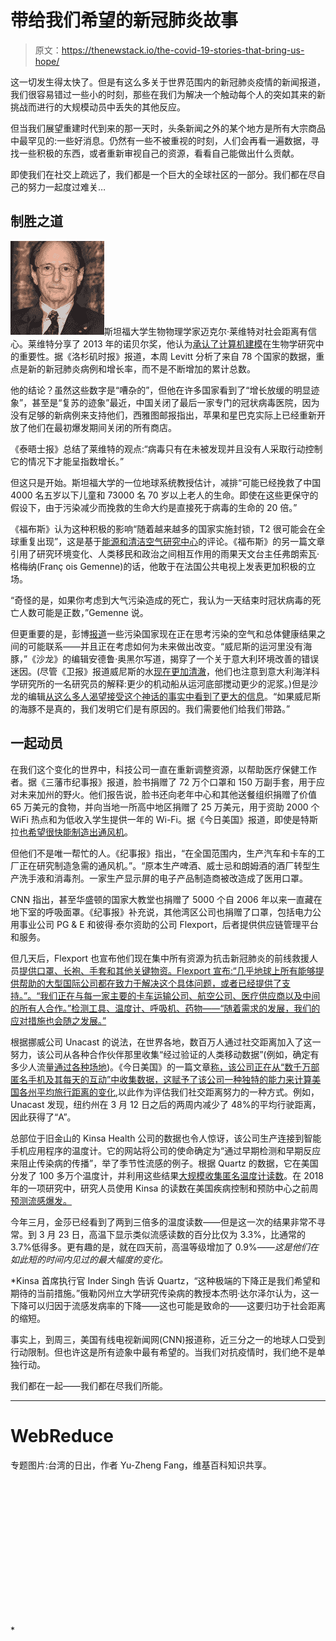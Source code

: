 # 带给我们希望的新冠肺炎故事

> 原文：<https://thenewstack.io/the-covid-19-stories-that-bring-us-hope/>

这一切发生得太快了。但是有这么多关于世界范围内的新冠肺炎疫情的新闻报道，我们很容易错过一些小的时刻，那些在我们为解决一个触动每个人的突如其来的新挑战而进行的大规模动员中丢失的其他反应。

但当我们展望重建时代到来的那一天时，头条新闻之外的某个地方是所有大宗商品中最罕见的:一些好消息。仍然有一些不被重视的时刻，人们会再看一遍数据，寻找一些积极的东西，或者重新审视自己的资源，看看自己能做出什么贡献。

即使我们在社交上疏远了，我们都是一个巨大的全球社区的一部分。我们都在尽自己的努力一起度过难关…

## 制胜之道

![Michael Levitt in 2013 (Creative Commons photo by Bengt Nyman via Wikipedia) ](img/88c853440b47bb5c10b7262e73676388.png)斯坦福大学生物物理学家迈克尔·莱维特对社会距离有信心。莱维特分享了 2013 年的诺贝尔奖，他认为[承认了计算机建模](https://www.mercurynews.com/2013/10/08/stanfords-nobel-chemistry-prize-honors-computer-science/)在生物学研究中的重要性。据《洛杉矶时报》报道，本周 Levitt 分析了来自 78 个国家的数据，重点是新的新冠肺炎病例和增长率，而不是不断增加的累计总数。

他的结论？虽然这些数字是“嘈杂的”，但他在许多国家看到了“增长放缓的明显迹象”，甚至是“复苏的迹象”最近，中国关闭了最后一家专门的冠状病毒医院，因为没有足够的新病例来支持他们，西雅图邮报指出，苹果和星巴克实际上已经重新开放了他们在最初爆发期间关闭的所有商店。

《泰晤士报》总结了莱维特的观点:“病毒只有在未被发现并且没有人采取行动控制它的情况下才能呈指数增长。”

但这只是开始。斯坦福大学的一位地球系统教授估计，减排“可能已经挽救了中国 4000 名五岁以下儿童和 73000 名 70 岁以上老人的生命。即使在这些更保守的假设下，由于污染减少而挽救的生命大约是直接死于病毒的生命的 20 倍。”

《福布斯》认为这种积极的影响“随着越来越多的国家实施封锁，T2 很可能会在全球重复出现”，这是基于[能源和清洁空气研究中心](https://energyandcleanair.org/)的评论。《福布斯》的另一篇文章引用了研究环境变化、人类移民和政治之间相互作用的雨果天文台主任弗朗索瓦·格梅纳(Franç ois Gemenne)的话，他敢于在法国公共电视上发表更加积极的立场。

“奇怪的是，如果你考虑到大气污染造成的死亡，我认为一天结束时冠状病毒的死亡人数可能是正数，”Gemenne 说。

但更重要的是，彭博[报道](https://www.msn.com/en-us/finance/markets/coronavirus-deaths-stir-calls-in-china-to-clean-up-air-pollution/ar-BB11Br8h)一些污染国家现在正在思考污染的空气和总体健康结果之间的可能联系——并且正在考虑如何为未来做出改变。“威尼斯的运河里没有海豚，”《沙龙》的编辑安德鲁·奥黑尔写道，揭穿了一个关于意大利环境改善的错误迷因。(尽管《卫报》报道威尼斯的水[现在更加清澈](https://www.theguardian.com/environment/2020/mar/20/nature-is-taking-back-venice-wildlife-returns-to-tourist-free-city)，他们也注意到意大利海洋科学研究所的一名研究员的解释:更少的机动船从运河底部搅动更少的泥浆。)但是沙龙的编辑[从这么多人渴望接受这个神话的事实中看到了更大的信息](https://www.salon.com/2020/03/22/there-are-no-dolphins-in-venice-but-the-vision-of-a-better-world-may-sustain-us/)。“如果威尼斯的海豚不是真的，我们发明它们是有原因的。我们需要他们给我们带路。”

## 一起动员

在我们这个变化的世界中，科技公司一直在重新调整资源，以帮助医疗保健工作者。据《三藩市纪事报》报道，脸书捐赠了 72 万个口罩和 150 万副手套，用于应对未来加州的野火。他们报告说，脸书还向老年中心和其他送餐组织捐赠了价值 65 万美元的食物，并向当地一所高中地区捐赠了 25 万美元，用于资助 2000 个 WiFi 热点和为低收入学生提供一年的 Wi-Fi。据《今日美国》报道，即使是特斯拉[也希望很快能制造出通风机](https://www.usatoday.com/story/money/2020/03/26/tesla-make-ventilators-buffalo-plant-got-750-m-ny-subsidy/2914638001/)。

但他们不是唯一帮忙的人。《纪事报》指出，“在全国范围内，生产汽车和卡车的工厂正在研究制造急需的通风机。”。“原本生产啤酒、威士忌和朗姆酒的酒厂转型生产洗手液和消毒剂。一家生产显示屏的电子产品制造商被改造成了医用口罩。

CNN 指出，甚至华盛顿的国家大教堂也捐赠了 5000 个自 2006 年以来一直藏在地下室的呼吸面罩。《纪事报》补充说，其他湾区公司也捐赠了口罩，包括电力公用事业公司 PG & E 和彼得·泰尔资助的公司 Flexport，后者提供供应链管理平台和服务。

但几天后，Flexport 也宣布他们现在集中所有资源为抗击新冠肺炎的前线救援人员[提供口罩、长袍、手套和其他关键物资。Flexport 宣布:“几乎地球上所有能够提供帮助的大型国际公司都在致力于解决这个具体问题，或者已经提供了支持。”。“我们正在与每一家主要的卡车运输公司、航空公司、医疗供应商以及中间的所有人合作。”检测工具、温度计、呼吸机、药物——“随着需求的发展，我们的应对措施也会随之发展。”](https://www.gofundme.com/f/frontlinerespondersfund)

根据挪威公司 Unacast 的说法，在世界各地，数百万人通过社交距离加入了这一努力，该公司从各种合作伙伴那里收集“经过验证的人类移动数据”(例如，确定有多少人流量[通过各种场地](https://www.unacast.com/methodology))。《今日美国》的一篇文章[称，该公司正在从“数千万部匿名手机及其每天的互动”中收集数据，这赋予了该公司一种独特的能力来](https://www.usatoday.com/story/tech/2020/03/25/coronavirus-social-distancing-smartphone-data/5078106002/)[计算美国各州平均旅行距离的变化](https://www.unacast.com/covid19/social-distancing-scoreboard),以此作为评估我们社交距离努力的一种方式。例如，Unacast 发现，纽约州在 3 月 12 日之后的两周内减少了 48%的平均行驶距离，因此获得了“A”。

总部位于旧金山的 Kinsa Health 公司的数据也令人惊讶，该公司生产连接到智能手机应用程序的温度计。它的网站将公司的使命确定为“通过早期检测和早期反应来阻止传染病的传播”，举了季节性流感的例子。根据 Quartz 的数据，它在美国分发了 100 多万个温度计，并利用这些结果[大规模收集匿名温度计读数](https://qz.com/1824020/social-distancing-slowing-not-only-covid-19-but-other-diseases-too/)。在 2018 年的一项研究中，研究人员使用 Kinsa 的读数在美国疾病控制和预防中心之前周[预测流感爆发。](https://www.sciencedaily.com/releases/2018/02/180208120828.htm)

今年三月，金莎已经看到了两到三倍多的温度读数——但是这一次的结果非常不寻常。到 3 月 23 日，高温下显示类似流感读数的百分比仅为 3.3%，比通常的 3.7%低得多。更有趣的是，就在四天前，高温等级增加了 0.9%*——这是他们在如此短的时间内见过的最大幅度的变化。*

 *Kinsa 首席执行官 Inder Singh 告诉 Quartz，“这种极端的下降正是我们希望和期待的当前措施。”俄勒冈州立大学研究传染病的教授本杰明·达尔泽尔认为，这一下降可以归因于流感发病率的下降——这也可能是致命的——这要归功于社会距离的缩短。

事实上，到周三，美国有线电视新闻网(CNN)报道称，近三分之一的地球人口受到行动限制。但也许这是所有迹象中最有希望的。当我们对抗疫情时，我们绝不是单独行动。

我们都在一起——我们都在尽我们所能。

* * *

# WebReduce

专题图片:台湾的日出，作者 Yu-Zheng Fang，维基百科知识共享。

<svg xmlns:xlink="http://www.w3.org/1999/xlink" viewBox="0 0 68 31" version="1.1"><title>Group</title> <desc>Created with Sketch.</desc></svg>*